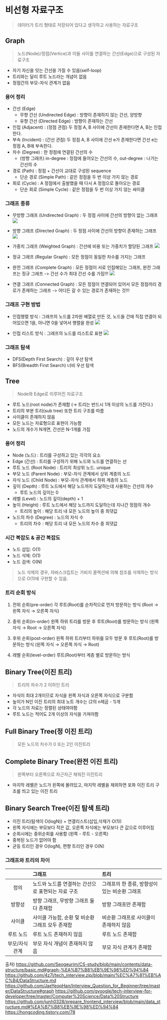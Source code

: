 # 비선형 자료구조
> 데이터가 트리 형태로 저장되어 있다고 생각하고 사용하는 자료구조


## Graph
> 노드(Node)/정점(Vertice)과 이들 사이를 연결하는 간선(Edge)으로 구성된 자료구조

- 자기 자신을 잇는 간선을 가질 수 있음(self-loop)
- 트리와는 달리 루트 노드라는 개념이 없음
- 정점간의 부모-자식 관계가 없음

### 용어 정리

- 간선 (Edge)
	- 무향 간선 (Undirected Edge) : 방향이 존재하지 않는 간선, 양방향
	- 유향 간선 (Directed Edge) : 방향이 존재하는 간선
- 인접 (Adjacent) : (정점 관점) 두 정점 A, B 사이에 간선이 존재한다면 A, B는 인접한다.
- 부속 (Incident) : (간선 관점) 두 정점 A, B 사이에 간선 e가 존재한다면 간선 e는 정점 A, B에 부속한다.
- 차수 (Degree) : 한 정점에 연결된 간선의 수
	- (방향 그래프) in-degree : 정점에 들어오는 간선의 수, out-degree : 나가는 간선의 수
- 경로 (Path) : 정점 + 간선이 교대로 구성된 sequence
	- 단순 경로 (Simple Path) : 같은 정점을 두 번 이상 가지 않는 경로
- 회로 (Cycle) : A 정점에서 출발했을 때 다시 A 정점으로 돌아오는 경로
	- 단순 회로 (Simple Cycle) : 같은 정점을 두 번 이상 가지 않는 싸이클

### 그래프 종류

- 무방향 그래프 (Undirected Graph) : 두 정점 사이에 간선의 방향이 없는 그래프
![](https://velog.velcdn.com/images/yunva17/post/ee5adaea-4a36-48f8-b70a-3eec951df279/image.png)

- 방향 그래프 (Directed Graph) : 두 정점 사이에 간선의 방향이 존재하는 그래프
![](https://velog.velcdn.com/images/yunva17/post/36544c96-ee27-4e09-bfac-783f31f92c1a/image.png)

- 가중치 그래프 (Weighted Graph) : 간선에 비용 또는 가중치가 할당된 그래프
![](https://velog.velcdn.com/images/yunva17/post/f6d3b3d2-0448-43fd-aabf-ca58c08e06ac/image.png)

- 정규 그래프 (Regular Graph) : 모든 정점이 동일한 차수를 가지는 그래프
- 완전 그래프 (Complete Graph) : 모든 정점이 서로 인접해있는 그래프, 완전 그래프는 정규 그래프 -> 간선 수가 최대 간선 수를 가짐!!!
![](https://velog.velcdn.com/images/yunva17/post/3f446e7f-0d42-42c1-9f3d-3e3365f029c5/image.png)

- 연결 그래프 (Connected Graph) : 모든 정점이 연결되어 있어서 모든 정점끼리 경로가 존재하는 그래프 -> 어디든 갈 수 있는 경로가 존재하는 것!!!


### 그래프 구현 방법
- 인접행렬 방식 : 그래프의 노드를 2차원 배열로 만든 것, 노드들 간에 직접 연결이 되어있으면 1을, 아니면 0을 넣어서 행렬을 완성
![](https://velog.velcdn.com/images/yunva17/post/54669445-de20-4b0d-b062-26d528283543/image.png)


- 인접 리스트 방식 : 그래프의 노드를 리스트로 표현
![](https://velog.velcdn.com/images/yunva17/post/0f04800c-5ab5-4122-b78d-068fd259662b/image.png)

### 그래프 탐색
- DFS(Depth First Search) : 깊이 우선 탐색
- BFS(Breadth First Search) 너비 우선 탐색

## Tree

> Node와 Edge로 이루어진 자료구조

- 루트 노드(root node)가 존재함 (→ 트리는 반드시 1개 이상의 노드를 가진다.)
- 트리의 부분 트리(sub tree) 또한 트리 구조를 따름
- 사이클이 존재하지 않음
- 모든 노드는 자료형으로 표현이 가능함
- 노드의 개수가 N개면, 간선은 N-1개를 가짐

### 용어 정리

- Node (노드) : 트리를 구성하고 있는 각각의 요소
- Edge (간선) : 트리를 구성하기 위해 노드와 노드를 연결하는 선
- 루트 노드 (Root Node) : 트리의 최상위 노드. unique
- 부모 노드 (Parent Node) : 부모-자식 관계에서 상위 계층의 노드
- 자식 노드 (Child Node) : 부모-자식 관계에서 하위 계층의 노드
- 깊이 (Depth) : 루트 노드에서 해당 노드까지 도달하는데 사용하는 간선의 개수
	- 루트 노드의 깊이는 0
- 레벨 (Level) : 노드의 깊이(depth) + 1
- 높이 (Height) : 루트 노드에서 해당 노드까지 도달하는데 지나간 정점의 개수
	- 트리의 높이 : 해당 트리 내 모든 노드의 높이 중 최댓값
- 노드의 차수 (Degree) : 노드의 자식 수
	- 트리의 차수 : 해당 트리 내 모든 노드의 차수 중 최댓값
    
### 시간 복잡도 & 공간 복잡도

- 노드 삽입: O(1)
- 노드 삭제: O(1)
- 노드 검색: O(N)

> 노드 삭제의 경우, 자바스크립트는 가비지 콜렉션에 의해 참조를 삭제하는 방식으로 O(1)에 구현할 수 있음.

### 트리 순회 방식
1. 전위 순회(pre-order)
	각 루트(Root)를 순차적으로 먼저 방문하는 방식
	(Root → 왼쪽 자식 → 오른쪽 자식)
    
2. 중위 순회(in-order)
	왼쪽 하위 트리를 방문 후 루트(Root)를 방문하는 방식
	(왼쪽 자식 → Root → 오른쪽 자식)
    
3. 후위 순회(post-order)
	왼쪽 하위 트리부터 하위를 모두 방문 후 루트(Root)를 방문하는 방식
	(왼쪽 자식 → 오른쪽 자식 → Root)
    
4. 레벨 순회(level-order)
	루트(Root)부터 계층 별로 방문하는 방식
    

## Binary Tree(이진 트리)
> 트리의 차수가 2 이하인 트리

- 자식이 최대 2개이므로 자식을 왼쪽 자식과 오른쪽 자식으로 구분함
- 높이가 N인 이진 트리의 최대 노트 개수는 (2의 n제곱 - 1)개
- 각 노드의 자료는 정렬된 상태여야함
- 루트 노드는 적어도 2개 이상의 자식을 가져야함

## Full Binary Tree(정 이진 트리)
> 모든 노드의 차수가 0 또는 2인 이진트리


## Complete Binary Tree(완전 이진 트리)
>  왼쪽부터 오른쪽으로 차근차근 채워진 이진트리 

- 마지막 레벨은 노드가 왼쪽에 몰려있고, 마지막 레벨을 제외하면 포화 이진 트리 구조를 띄고 있는 이진 트리


## Binary Search Tree(이진 탐색 트리)

- 이진 트리(탐색이 O(logN)) + 연결리스트(삽입,삭제가 O(1))
- 왼쪽 자식에는 부모보다 작은 값, 오른쪽 자식에는 부모보다 큰 값으로 이루어짐
- 순회시에는 중위순회를 사용함 (왼쪽 - 루트 - 오른쪽)
- 중복된 노드가 없어야 함
- 균등 트리인 경우 O(logN), 편향 트리인 경우 O(N)

### 그래프와 트리의 차이

|                | 그래프                                             | 트리                                          |
| :------------: | :------------------------------------------------- | :-------------------------------------------- |
|      정의      | 노드와 노드를 연결하는 간선으로 표현되는 자료 구조 | 그래프의 한 종류, 방향성이 있는 비순환 그래프 |
|     방향성     | 방향 그래프, 무방향 그래프 둘 다 존재함            | 방향 그래프만 존재함                          |
|     사이클     | 사이클 가능함, 순환 및 비순환 그래프 모두 존재함   | 비순환 그래프로 사이클이 존재하지 않음        |
|   루트 노드    | 루트 노드 존재하지 않음                            | 루트 노드 존재함                              |
| 부모/자식 관계 | 부모 자식 개념이 존재하지 않음                     | 부모 자식 관계가 존재함                       |

출처)
https://github.com/Seogeurim/CS-study/blob/main/contents/data-structure/basic.md#graph-%EA%B7%B8%EB%9E%98%ED%94%84
https://github.com/4z7l/tech_interview.zip/blob/main/%EC%A7%81%EB%AC%B4/DataStructure.md
https://github.com/JaeYeopHan/Interview_Question_for_Beginner/tree/master/DataStructure#graph
https://github.com/gyoogle/tech-interview-for-developer/tree/master/Computer%20Science/Data%20Structure
https://github.com/junh0328/prepare_frontend_interview/blob/main/data_structure.md#%EA%B7%B8%EB%9E%98%ED%94%84
https://hongcoding.tistory.com/78
